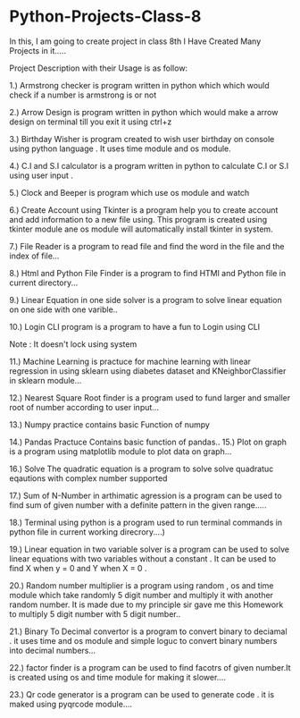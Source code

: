 # Python-Projects-Class-8
In this, I am going to create project in class 8th
I Have Created Many Projects in it.....


Project Description with their Usage is as follow:

1.) Armstrong checker is program  written in python which
which would check if a number is armstrong is or not 

2.) Arrow Design is program written in python which would
make a arrow design on terminal till you exit it using ctrl+z

3.) Birthday Wisher is program created to wish user birthday
on console using python language . It uses time module and os
module.

4.) C.I and S.I calculator is a program written in python
to calculate C.I or S.I using user input .

5.) Clock and Beeper is program which use os module and watch

6.) Create Account using Tkinter is a program help you to create account and add information to a new file using. This program is created using tkinter module ane os module will automatically install tkinter in system.

7.) File Reader is a program to read file and find the word in the file and the index of file...

8.) Html and Python File Finder is a program to find HTMl and Python file in current directory...

9.) Linear Equation in one side solver is a program to solve linear equation on one side with one varible..

10.) Login CLI program is a program to have a fun to Login using CLI

Note : It doesn't lock using system

11.) Machine Learning is practuce for machine learning with linear regression in using sklearn using diabetes dataset and KNeighborClassifier in sklearn module...

12.) Nearest Square Root finder is a program used to fund larger and smaller root of number according to user input...

13.) Numpy practice contains basic Function of numpy

14.) Pandas Practuce Contains basic function of pandas..
15.) Plot on graph is a program using matplotlib module to plot data on graph...

16.) Solve The quadratic equation is a program to solve solve quadratuc eqautions with complex number supported

17.) Sum of N-Number in arthimatic agression is a program can be used to find sum of given number with a definite pattern in the given range.....

18.) Terminal using python is a program used to run terminal commands in python file in current working direcrory....)

19.) Linear equation in two variable solver is a program can be used to solve linear equations with two variables without a constant . It can be used to find X when y = 0 and Y when X = 0 .

20.) Random number multiplier is a program using random , os and time module which take randomly 5 digit number and multiply it with another random number. It is made due to my principle sir gave me this Homework to multiply 5 digit number with 5 digit number..

21.) Binary To Decimal convertor is a program to convert binary to deciamal . it uses time and os module and simple loguc to convert binary numbers into decimal numbers...

22.) factor finder is a program can be used to find facotrs of given number.It is created using os and time module for making it slower....

23.) Qr code generator is a program can be used to generate code . it is maked using pyqrcode module....


<!--<<<<<<<<<<<<<<<End of Description Here>>>>>>>>>>>>>>>>>>-->
